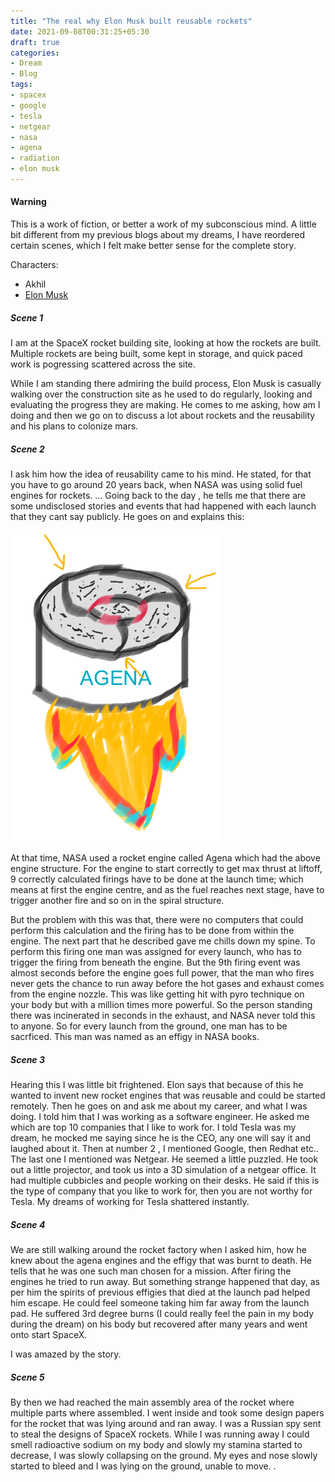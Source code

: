 ```yaml
---
title: "The real why Elon Musk built reusable rockets"
date: 2021-09-08T00:31:25+05:30
draft: true
categories:
- Dream
- Blog
tags:
- spacex
- google
- tesla
- netgear
- nasa
- agena
- radiation
- elon musk
---
```


#### Warning
This is a work of fiction, or better a work of my subconscious mind. A little bit different from my previous blogs about my dreams, I have reordered certain scenes, which I felt make better sense for the complete story.

Characters:
- Akhil
- [Elon Musk](https://en.wikipedia.org/wiki/Elon_Musk)

##### Scene 1
I am at the SpaceX rocket building site, looking at how the rockets are built. Multiple rockets are being built, some kept in storage, and quick paced work is pogressing scattered across the site.

While I am standing there admiring the build process, Elon Musk is casually walking over the construction site as he used to do regularly, looking and evaluating the progress they are making. He comes to me asking, how am I doing and then we go on to discuss a lot about rockets and the reusability and his plans to colonize mars.


##### Scene 2
I ask him how the idea of reusability came to his mind. He stated, for that you have to go around 20 years back, when NASA was using solid fuel engines for rockets. 
...
Going back to the day , he tells me that there are some undisclosed stories and events that had happened with each
launch that they cant say publicly. He goes on and explains this:

![Rough sketch of Agena rocket motor](/images/agena08092021.png)

At that time, NASA used a rocket engine called Agena which had the above engine structure. For the engine to start correctly to get max thrust at liftoff, 9 correctly calculated firings have to be done at the launch time; which means at first the engine centre, and as the fuel reaches next stage, have to trigger another fire and so on  in the spiral structure.

But the problem with this was that, there were no computers that could perform this calculation and the firing has to be done from within the engine. The next part that he described gave me chills down my spine. To perform this firing one man was assigned for every launch, who has to trigger the firing from beneath the engine. But the 9th firing event was almost seconds before the engine goes full power, that the man who fires never gets the chance to run away before the hot gases and exhaust comes from the engine nozzle. This was like getting hit with pyro technique on your body but with a million times more powerful. So the person standing there was incinerated in seconds in the exhaust, and NASA never told this to anyone. So for every launch from the ground, one man has to be sacrficed. This man was named as an effigy in NASA books.

##### Scene 3
Hearing this I was little bit frightened. Elon says that because of this he wanted to invent new rocket engines 
that was reusable and could be started remotely. Then he goes on and ask me about my career, and what I was doing. I told him that I was working as a software engineer. He asked me which are top 10 companies that I like to work for. I told Tesla was my dream, he mocked me saying since he is the CEO, any one will say it and laughed about it. Then at number 2 , I mentioned Google, then Redhat etc.. The last one I mentioned was Netgear. He seemed a little puzzled. He took out a little projector, and took us into a 3D simulation of a netgear office. It had multiple cubbicles and people working on their desks. He said if this is the type of company that you like to work for, then you are not worthy for Tesla. My dreams of working for Tesla shattered instantly.


##### Scene 4
We are still walking around the rocket factory when I asked him, how he knew about the agena engines and the effigy that was burnt to death. He tells that he was one such man chosen for a mission. After firing the engines he tried to run away. But something strange happened that day, as per him the spirits of previous effigies that died at the launch pad helped him escape. He could feel someone taking him far away from the launch pad. He suffered 3rd degree burns (I could really feel the pain in my body during the dream) on his body but recovered after many years and went onto start SpaceX.

I was amazed by the story.

##### Scene 5
By then we had reached the main assembly area of the rocket where multiple parts where assembled. I went inside and took some design papers for the rocket that was lying around and ran away. I was a Russian spy sent to steal the designs of SpaceX rockets. While I was running away I could smell radioactive sodium on my body and slowly my stamina started to decrease, I was slowly collapsing on the ground. My eyes and nose slowly started to bleed and I was lying on the ground, unable to move. . 
